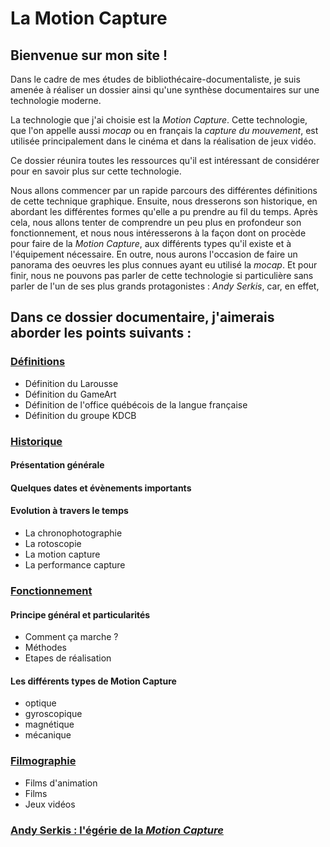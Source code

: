 


# La Motion Capture

## Bienvenue sur mon site !

Dans le cadre de mes études de bibliothécaire-documentaliste, je suis amenée à réaliser un dossier ainsi qu'une synthèse documentaires sur une technologie moderne.

La technologie que j'ai choisie est la _Motion Capture_. Cette technologie, que l'on appelle aussi _mocap_ ou en français la _capture du mouvement_, est utilisée principalement dans le cinéma et dans la réalisation de jeux vidéo.

Ce dossier réunira toutes les ressources qu'il est intéressant de considérer pour en savoir plus sur cette technologie. 

Nous allons commencer par un rapide parcours des différentes définitions de cette technique graphique. Ensuite, nous dresserons son historique, en abordant les différentes formes qu'elle a pu prendre au fil du temps. Après cela, nous allons tenter de comprendre un peu plus en profondeur son fonctionnement, et nous nous intéresserons à la façon dont on procède pour faire de la _Motion Capture_, aux différents types qu'il existe et à l'équipement nécessaire. En outre, nous aurons l'occasion de faire un panorama des oeuvres les plus connues ayant eu utilisé la _mocap_. Et pour finir, nous ne pouvons pas parler de cette technologie si particulière sans parler de l'un de ses plus grands protagonistes : _Andy Serkis_, car, en effet, 

## Dans ce dossier documentaire, j'aimerais aborder les points suivants :

### [Définitions](definitions.md)
- Définition du Larousse
- Définition du GameArt
- Définition de l'office québécois de la langue française
- Définition du groupe KDCB

### [Historique](histoire.md)
#### Présentation générale
#### Quelques dates et évènements importants
#### Evolution à travers le temps
- La chronophotographie
- La rotoscopie
- La motion capture
- La performance capture

### [Fonctionnement](fonctionnement.md)
#### Principe général et particularités
- Comment ça marche ?
- Méthodes
- Etapes de réalisation
#### Les différents types de Motion Capture
- optique
- gyroscopique
- magnétique
- mécanique

### [Filmographie](filmsjeuxvideo.md)
- Films d'animation
- Films 
- Jeux vidéos

### [Andy Serkis : l'égérie de la *Motion Capture*](andyserkis.md)
